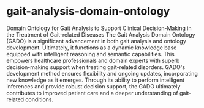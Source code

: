 # gait-analysis-domain-ontology
 Domain Ontology for Gait Analysis to Support Clinical Decision-Making in the Treatment of Gait-related Diseases
 The Gait Analysis Domain Ontology (GADO) is a significant advancement in both gait analysis and ontology development.
 Ultimately, it functions as a dynamic knowledge base equipped with intelligent reasoning and semantic capabilities.
 This empowers healthcare professionals and domain experts with superb decision-making support when treating gait-related disorders. GADO's development method ensures flexibility and ongoing updates, incorporating new knowledge as it emerges.
 Through its ability to perform intelligent inferences and provide robust decision support, the GADO ultimately contributes to improved patient care and a deeper understanding of gait-related conditions.
